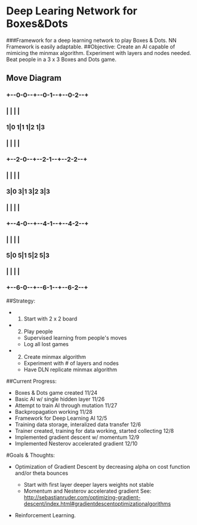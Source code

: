 # Deep Learing Network for Boxes&Dots 
###Framework for a deep learning network to play Boxes &amp; Dots. NN Framework is easily adaptable.
##Objective: Create an AI capable of mimicing the minmax algorithm. Experiment with layers and nodes needed. Beat people in a 3 x 3 Boxes and Dots game.

## Move Diagram

###  +--0-0--+--0-1--+--0-2--+
###  |       |       |       | 
### 1|0     1|1     1|2     1|3 
###  |       |       |       |
###  +--2-0--+--2-1--+--2-2--+
###  |       |       |       | 
### 3|0     3|1     3|2     3|3 
###  |       |       |       |
###  +--4-0--+--4-1--+--4-2--+
###  |       |       |       | 
### 5|0     5|1     5|2     5|3 
###  |       |       |       |
###  +--6-0--+--6-1--+--6-2--+


##Strategy: 
- 1) Start with 2 x 2 board
- 2) Play people 
    - Supervised learning from people's moves
    - Log all lost games
- 2) Create minmax algorithm
    - Experiment with # of layers and nodes 
    - Have DLN replicate minmax algorithm
      

##Current Progress:
- Boxes & Dots game created                                                 11/24
- Basic AI w/ single hidden layer                                           11/26
- Attempt to train AI through mutation                                      11/27
- Backpropagation working                                                   11/28
- Framework for Deep Learning AI                                            12/5
- Training data storage, interalized data transfer                          12/6
- Trainer created, training for data working, started collecting            12/8
- Implemented gradient descent w/ momentum 				    12/9
- Implemented Nesterov accelerated gradient                                 12/10


#Goals & Thoughts:
- Optimization of Gradient Descent by decreasing alpha on cost function and/or theta bounces
	- Start with first layer deeper layers weights not stable 
	- Momentum and Nesterov accelerated gradient
		See: http://sebastianruder.com/optimizing-gradient-descent/index.html#gradientdescentoptimizationalgorithms
	
- Reinforcement Learning. 
